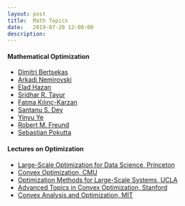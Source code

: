 ```yaml
---
layout: post
title:  Math Topics
date:   2019-07-20 12:00:00
description:
---
```



#### Mathematical Optimization
<ul>
    <li><a href="http://www.mit.edu/~dimitrib/home.html" target="_blank">Dimitri Bertsekas</a></li>
    <li><a href="https://www2.isye.gatech.edu/~nemirovs/" target="_blank">Arkadi Nemirovski</a></li>
    <li><a href="https://www.cs.princeton.edu/~ehazan/index.htm" target="_blank">Elad Hazan</a></li>
    <li><a href="https://www.cmu.edu/tepper/faculty-and-research/faculty-by-area/profiles/tayur-sridhar.html" target="_blank">Sridhar R. Tayur</a></li>
    <li><a href="http://www.andrew.cmu.edu/user/fkilinc/" target="_blank">Fatma Kılınç-Karzan</a></li>
    <li><a href="https://www2.isye.gatech.edu/~sdey30/" target="_blank">Santanu S. Dey</a></li>
    <li><a href="https://web.stanford.edu/~yyye/" target="_blank">Yinyu Ye</a></li>
    <li><a href="https://mitmgmtfaculty.mit.edu/rfreund/" target="_blank">Robert M. Freund</a></li>
    <li><a href="http://www.pokutta.com/" target="_blank">Sebastian Pokutta</a></li>
</ul>



<!-- #### Quantum Computing
<ul>
    <li><a href="https://www.cmu.edu/tepper/faculty-and-research/research/quantum-computing-business.html" target="_blank">CMU Quamtum Computing Research</a></li>
    <li><a href="https://ti.arc.nasa.gov/tech/dash/groups/quail/" target="_blank">QuAIL</a></li>
</ul> -->



#### Lectures on Optimization
<ul>
    <li><a href="http://www.princeton.edu/~yc5/ele522_optimization/index.html" target="_blank">Large-Scale Optimization for Data Science, Princeton</a></li>
    <li><a href="http://www.stat.cmu.edu/~ryantibs/convexopt/" target="_blank">Convex Optimization, CMU</a></li>
    <li><a href="http://www.seas.ucla.edu/~vandenbe/ee236c.html" target="_blank">Optimization Methods for Large-Scale Systems, UCLA</a></li>
    <li><a href="https://statweb.stanford.edu/~candes/teaching/math301/index.html" target="_blank">Advanced Topics in Convex Optimization, Stanford</a></li>
    <li><a href="https://ocw.mit.edu/courses/electrical-engineering-and-computer-science/6-253-convex-analysis-and-optimization-spring-2012/" target="_blank">Convex Analysis and Optimization, MIT</a></li>
</ul>